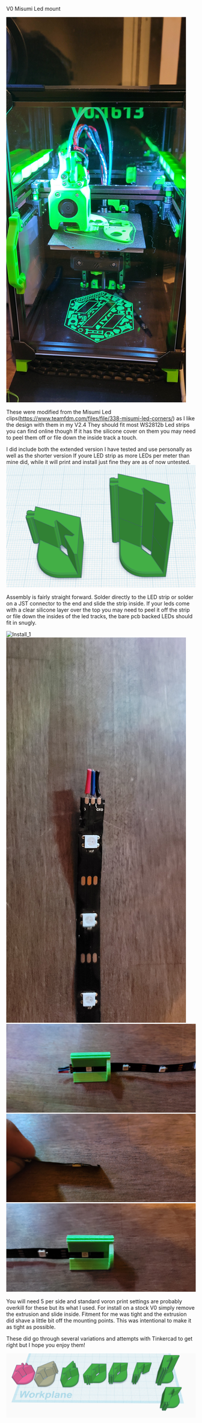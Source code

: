V0 Misumi Led mount

![Alt text](https://github.com/GearNut/VoronUsers/blob/master/printer_mods/Gearnut/V0_Misumi_LED_Mount/Images/Cover.jpg)

These were modified from the Misumi Led clips(https://www.teamfdm.com/files/file/338-misumi-led-corners/) as I like the design with them in my V2.4 They should fit most WS2812b Led strips you can find online though If it has the silicone cover on them you may need to peel them off or file down the inside track a touch.

I did include both the extended version I have tested and use personally as well as the shorter version If youre LED strip as more LEDs per meter than mine did, while it will print and install just fine they are as of now untested.
![Alt text](https://github.com/GearNut/VoronUsers/blob/master/printer_mods/Gearnut/V0_Misumi_LED_Mount/Images/Short_Tall.png)

Assembly is fairly straight forward. Solder directly to the LED strip or solder on a JST connector to the end and slide the strip inside. If your leds come with a clear silicone layer over the top you may need to peel it off the strip or file down the insides of the led tracks, the bare pcb backed LEDs should fit in snugly. 

![Install_1](./Gearnut/V0_Misumi_LED_Mount/Images/install_1.jpg)
![Alt text](https://github.com/GearNut/VoronUsers/blob/master/printer_mods/Gearnut/V0_Misumi_LED_Mount/Images/Install_1.jpg)
![Alt text](https://github.com/GearNut/VoronUsers/blob/master/printer_mods/Gearnut/V0_Misumi_LED_Mount/Images/Install_2.jpg)
![Alt text](https://github.com/GearNut/VoronUsers/blob/master/printer_mods/Gearnut/V0_Misumi_LED_Mount/Images/Install_3.jpg)
![Alt text](https://github.com/GearNut/VoronUsers/blob/master/printer_mods/Gearnut/V0_Misumi_LED_Mount/Images/Install_4.jpg)

You will need 5 per side and standard voron print settings are probably overkill for these but its what I used. For install on a stock V0 simply remove the extrusion and slide inside. Fitment for me was tight and the extrusion did shave a little bit off the mounting points. This was intentional to make it as tight as possible.

These did go through several variations and attempts with Tinkercad to get right but I hope you enjoy them!

![Alt text](https://github.com/GearNut/VoronUsers/blob/master/printer_mods/Gearnut/V0_Misumi_LED_Mount/Images/Version_History.png)

